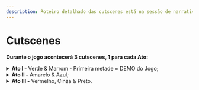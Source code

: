 ```yaml
---
description: Roteiro detalhado das cutscenes está na sessão de narrativa.
---
```


# Cutscenes

**Durante o jogo acontecerá 3 cutscenes, 1 para cada Ato:**

<details>

<summary><strong>Ato I -</strong> Verde &#x26; Marrom - Primeira metade = DEMO do Jogo;</summary>

A abertura do jogo se inicia com uma cena de narrativa em estilo parallax, com um personagem narrando uma história ao redor de uma fogueira. A narração fala sobre o equilíbrio entre opostos e como o equilíbrio entre vida e morte foi quebrado, levando as criaturas a vagarem sem rumo. O narrador menciona que cabe ao escolhido trazer o equilíbrio de volta.

A cena transita para o personagem principal, Oquirá, perdido em uma floresta sombria ao anoitecer. Ele está confuso sobre o caminho para sua vila, mas mantém um otimismo e espírito aventureiro. Ele imagina-se como um herói guerreiro, o que o motiva a continuar.

Enquanto caminha, a floresta fica cada vez mais escura, e Oquirá começa a ficar preocupado e duvidar de sua direção. No entanto, ele avista uma luz no horizonte, acreditando que seja sua vila. Animado, ele se dirige rapidamente para a fonte de luz, mas é surpreendido por um inimigo que o ataca e o joga em uma vala.

O mentor percebe algo de diferente no ar e vê uma luz branca se aproximando do Ancião Verde. O Mentor decide seguir até O Cajado, acreditando que o escolhido esteja prestes a aparecer.

A cena final mostra Oquirá caído em uma floresta ao amanhecer, aparentemente morto. Uma luz branca surge do buraco onde ele caiu e entra em seu corpo, fazendo-o reviver. Seus olhos se tornam brancos e três pétalas nascem em sua HUD, indicando uma nova habilidade relacionada a um escudo.

A abertura do jogo apresenta a história do desequilíbrio entre vida e morte, introduz o personagem principal, sua jornada e os desafios que ele enfrentará. Também mostra elementos de jogabilidade, como a mecânica de reviver e a introdução de um novo elemento na HUD.

</details>

<details>

<summary><strong>Ato II -</strong> Amarelo &#x26; Azul;</summary>



</details>

<details>

<summary><strong>Ato III -</strong> Vermelho, Cinza &#x26; Preto.</summary>



</details>

